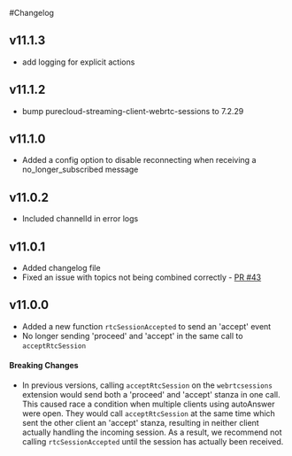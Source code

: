 #Changelog
## v11.1.3
* add logging for explicit actions

## v11.1.2
* bump purecloud-streaming-client-webrtc-sessions to 7.2.29

## v11.1.0
* Added a config option to disable reconnecting when receiving a no_longer_subscribed message

## v11.0.2
* Included channelId in error logs

## v11.0.1
* Added changelog file
* Fixed an issue with topics not being combined correctly - [PR #43](https://github.com/purecloudlabs/purecloud-streaming-client/pull/43)

## v11.0.0
* Added a new function `rtcSessionAccepted` to send an 'accept' event
* No longer sending 'proceed' and 'accept' in the same call to `acceptRtcSession`

#### Breaking Changes
* In previous versions, calling `acceptRtcSession` on the `webrtcsessions` extension would send both a 'proceed' and 'accept' stanza in one call. This caused race a condition when multiple clients using autoAnswer were open.  They would call `acceptRtcSession` at the same time which sent the other client an 'accept' stanza, resulting in neither client actually handling the incoming session. As a result, we recommend not calling `rtcSessionAccepted` until the session has actually been received.
